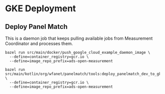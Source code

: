 # GKE Deployment

## Deploy Panel Match

This is a daemon job that keeps pulling available jobs from Measurement 
Coordinator and processes them.

```shell
bazel run src/main/docker/push_google_cloud_example_daemon_image \ 
  --define=container_registry=gcr.io \
  --define=image_repo_prefix=ads-open-measurement
```

```shell
bazel run src/main/kotlin/org/wfanet/panelmatch/tools:deploy_panelmatch_dev_to_gke \
  --define=container_registry=gcr.io \
  --define=image_repo_prefix=ads-open-measurement
```
